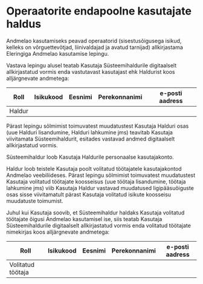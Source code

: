 # Operaatorite endapoolne kasutajate haldus

Andmelao kasutamiseks peavad operaatorid (sisestusõigusega isikud, kelleks on võrguettevõtjad, liinivaldajad ja avatud tarnijad) allkirjastama Eleringiga Andmelao kasutamise lepingu.

Vastava lepingu alusel teatab Kasutaja Süsteemihaldurile digitaalselt allkirjastatud vormis enda vastutavast kasutajast ehk Haldurist koos alljärgnevate andmetega:

| Roll   | Isikukood | Eesnimi | Perekonnanimi | e-posti aadress |
|--------|-----------|---------|---------------|-----------------|
| Haldur |           |         |               |                 |

Pärast lepingu sõlmimist toimuvatest muudatustest Kasutaja Halduri osas (uue Halduri lisandumine, Halduri lahkumine jms) teavitab Kasutaja viivitamata Süsteemihaldurit, esitades vastavad andmed digitaalselt allkirjastatud vormis.

Süsteemihaldur loob Kasutaja Haldurile personaalse kasutajakonto.

Haldur loob teistele Kasutaja poolt volitatud töötajatele kasutajakontod Andmelao veebiliideses. Pärast lepingu sõlmimist toimuvatest muudatustest Kasutaja volitatud töötajate koosseisus (uue töötaja lisandumine, töötaja lahkumine jms) viib Kasutaja Haldur vastavad muudatused ligipääsuõiguste osas sisse viivitamatult pärast Kasutaja volitatud isikute koosseisu muudatuste toimumist.

Juhul kui Kasutaja soovib, et Süsteemihaldur haldaks Kasutaja volitatud töötajate õigusi Andmelao kasutamisel ise, siis teatab Kasutaja Süsteemihaldurile digitaalselt allkirjastatud vormis enda volitatud töötajate nimekirjas koos alljärgnevate andmetega:

| Roll              | Isikukood | Eesnimi | Perekonnanimi | e-posti aadress |
|-------------------|-----------|---------|---------------|-----------------|
| Volitatud töötaja |           |         |               |                 |
